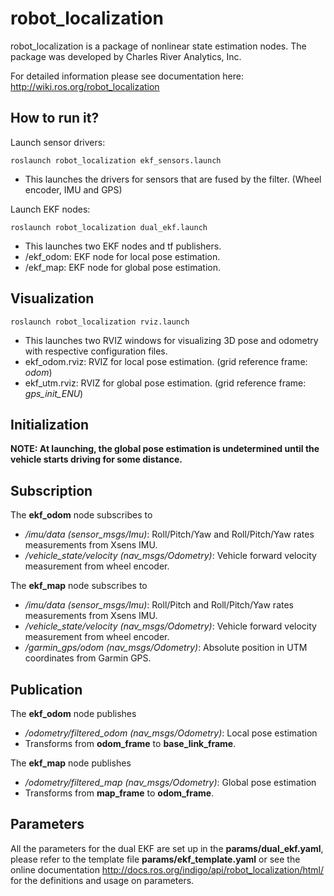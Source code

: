 # **robot_localization** #

robot_localization is a package of nonlinear state estimation nodes. The package was developed by Charles River Analytics, Inc.

For detailed information please see documentation here: http://wiki.ros.org/robot_localization

## **How to run it?** ##
Launch sensor drivers:
~~~~
roslaunch robot_localization ekf_sensors.launch
~~~~
   * This launches the drivers for sensors that are fused by the filter. (Wheel encoder, IMU and GPS)

Launch EKF nodes:
~~~~
roslaunch robot_localization dual_ekf.launch
~~~~
   * This launches two EKF nodes and tf publishers.
   * /ekf_odom: EKF node for local pose estimation.
   * /ekf_map: EKF node for global pose estimation.

## **Visualization** ##
~~~~
roslaunch robot_localization rviz.launch
~~~~
   * This launches two RVIZ windows for visualizing 3D pose and odometry with respective configuration files.
   * ekf_odom.rviz: RVIZ for local pose estimation. (grid reference frame: *odom*)
   * ekf_utm.rviz: RVIZ for global pose estimation. (grid reference frame: *gps_init_ENU*)

## **Initialization** ##
**NOTE: At launching, the global pose estimation is undetermined until the vehicle starts driving for some distance.**

## **Subscription** ##

The **ekf_odom** node subscribes to

   * */imu/data (sensor_msgs/Imu)*: Roll/Pitch/Yaw and Roll/Pitch/Yaw rates measurements from Xsens IMU.
   * */vehicle_state/velocity (nav_msgs/Odometry)*: Vehicle forward velocity measurement from wheel encoder. 

The **ekf_map** node subscribes to

   * */imu/data (sensor_msgs/Imu)*: Roll/Pitch and Roll/Pitch/Yaw rates measurements from Xsens IMU.
   * */vehicle_state/velocity (nav_msgs/Odometry)*: Vehicle forward velocity measurement from wheel encoder.
   * */garmin_gps/odom (nav_msgs/Odometry)*: Absolute position in UTM coordinates from Garmin GPS.

## **Publication** ##

The **ekf_odom** node publishes

   * */odometry/filtered_odom (nav_msgs/Odometry)*: Local pose estimation
   * Transforms from **odom_frame** to **base_link_frame**.

The **ekf_map** node publishes

   * */odometry/filtered_map (nav_msgs/Odometry)*: Global pose estimation
   * Transforms from **map_frame** to **odom_frame**.

## **Parameters** ##

All the parameters for the dual EKF are set up in the **params/dual_ekf.yaml**, please refer to the template file **params/ekf_template.yaml** or see the online documentation http://docs.ros.org/indigo/api/robot_localization/html/ for the definitions and usage on parameters.